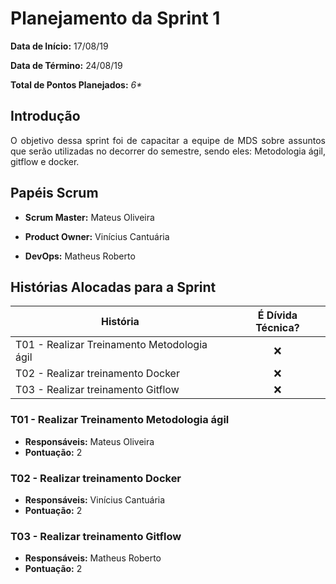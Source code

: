# Planejamento da Sprint 1

**Data de Início:** 17/08/19

**Data de Término:** 24/08/19

**Total de Pontos Planejados:** _6*_

## Introdução
<p align = "justify"> O objetivo dessa sprint foi de capacitar a equipe de MDS sobre assuntos que serão utilizadas no decorrer do semestre, sendo eles: Metodologia ágil, gitflow e docker.
</p>

## Papéis Scrum

* **Scrum Master:** Mateus Oliveira

* **Product Owner:** Vinícius Cantuária

* **DevOps:** Matheus Roberto


## Histórias Alocadas para a Sprint
 
| História | É Dívida Técnica? |
| -------- | :----: |
| T01 - Realizar Treinamento Metodologia ágil | :x: |
| T02 - Realizar treinamento Docker | :x: |
| T03 - Realizar treinamento Gitflow | :x: |

### T01 - Realizar Treinamento Metodologia ágil
* **Responsáveis:** Mateus Oliveira
* **Pontuação:** 2

### T02 - Realizar treinamento Docker
* **Responsáveis:** Vinícius Cantuária
* **Pontuação:** 2

### T03 - Realizar treinamento Gitflow
* **Responsáveis:** Matheus Roberto
* **Pontuação:** 2